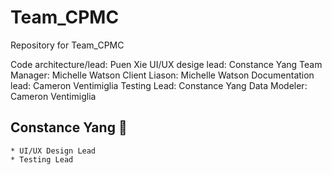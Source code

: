 # Team_CPMC
Repository for Team_CPMC

Code architecture/lead: Puen Xie
UI/UX desige lead: Constance Yang
Team Manager: Michelle Watson
Client Liason: Michelle Watson
Documentation lead: Cameron Ventimiglia
Testing Lead: Constance Yang
Data Modeler: Cameron Ventimiglia

## Constance Yang :rainbow:
	* UI/UX Design Lead
	* Testing Lead